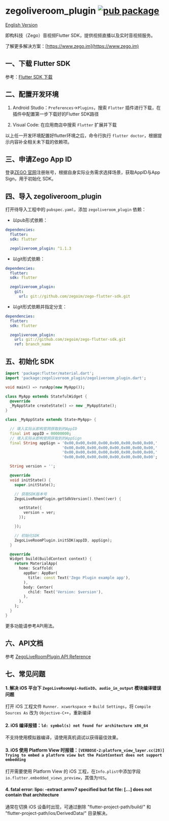 # zegoliveroom_plugin [![pub package](https://img.shields.io/pub/v/zegoliveroom_plugin.svg)](https://pub.dartlang.org/packages/zegoliveroom_plugin)

[English Version](https://github.com/zegoim/zego-flutter-sdk/blob/master/README.md)

即构科技（Zego）音视频Flutter SDK，提供视频直播以及实时音视频服务。

了解更多解决方案：[https://www.zego.im](https://www.zego.im)

## 一、下载 Flutter SDK

参考：[Flutter SDK 下载](https://flutter.dev/docs/get-started/install)

## 二、配置开发环境

1. Android Studio：`Preferences`->`Plugins`，搜索 `Flutter` 插件进行下载，在插件中配置第一步下载好的Flutter SDK路径

2. Visual Code: 在应用商店中搜索 `Flutter` 扩展并下载

以上任一开发环境配置好flutter环境之后，命令行执行 `flutter doctor`，根据提示内容补全相关未下载的依赖项。

## 三、申请Zego App ID

登录[ZEGO 官网](https://www.zego.im)注册账号，根据自身实际业务需求选择场景，获取AppID与App Sign，用于初始化 SDK。

## 四、导入 zegoliveroom_plugin

打开待导入工程中的 `pubspec.yaml`，添加 `zegoliveroom_plugin` 依赖：

* 以pub形式依赖：

```yaml
dependencies:
  flutter:
  sdk: flutter

  zegoliveroom_plugin: ^1.1.3
```

* 以git形式依赖：

```yaml
dependencies:
  flutter:
  sdk: flutter

  zegoliveroom_plugin:
    git:
      url: git://github.com/zegoim/zego-flutter-sdk.git
```

* 以git形式依赖并指定分支：

```yaml
dependencies:
  flutter:
  sdk: flutter

  zegoliveroom_plugin:
    url: git://github.com/zegoim/zego-flutter-sdk.git
    ref: branch_name
```

## 五、初始化 SDK

```Dart
import 'package:flutter/material.dart';
import 'package:zegoliveroom_plugin/zegoliveroom_plugin.dart';

void main() => runApp(new MyApp());

class MyApp extends StatefulWidget {
  @override
  _MyAppState createState() => new _MyAppState();
}

class _MyAppState extends State<MyApp> {

  // 填入实际从即构官网获取到的AppID
  final int appID = 00000000;
  // 填入实际从即构官网获取到的AppSign
  final String appSign = '0x00,0x00,0x00,0x00,0x00,0x00,0x00,0x00,'
                         '0x00,0x00,0x00,0x00,0x00,0x00,0x00,0x00,'
                         '0x00,0x00,0x00,0x00,0x00,0x00,0x00,0x00,'
                         '0x00,0x00,0x00,0x00,0x00,0x00,0x00,0x00';

  String version = '';

  @override
  void initState() {
    super.initState();

    // 获取SDK版本号
    ZegoLiveRoomPlugin.getSdkVersion().then((ver) {

      setState({
        version = ver;
      });

    });

    // 初始化SDK
    ZegoLiveRoomPlugin.initSDK(appID, appSign);
  }

  @override
  Widget build(BuildContext context) {
    return MaterialApp(
      home: Scaffold(
        appBar: AppBar(
          title: const Text('Zego Plugin example app'),
        ),
        body: Center(
          child: Text('Version: $version'),
        ),
      ),
    );
  }
}
```

更多功能请参考API用法。

## 六、API文档

参考 [ZegoLiveRoomPlugin API Reference](https://pub.dev/documentation/zegoliveroom_plugin/latest/)

## 七、常见问题

#### 1. 解决 iOS 平台下 `ZegoLiveRoomApi-AudioIO`、`audio_in_output` 模块编译错误问题

打开 iOS 工程文件 `Runner. xcworkspace` -> `Build Settings`，将 `Compile Sources As` 改为 `Objective-C++`，重新编译

#### 2. iOS 编译报错：`ld: symbol(s) not found for architecture x86_64`

不支持使用模拟器编译，请使用真机调试以获得最佳效果。

#### 3. iOS 使用 Platform View 时报错：`[VERBOSE-2:platform_view_layer.cc(28)] Trying to embed a platform view but the PaintContext does not support embedding`

打开需要使用 Platform View 的 iOS 工程，在`Info.plist`中添加字段`io.flutter.embedded_views_preview`，其值为`YES`。

#### 4. fatal error: lipo: -extract armv7 specified but fat file: [...] does not contain that architecture

通常在切换 iOS 设备时出现，可通过删除 "flutter-project-path/build/" 和 "flutter-project-path/ios/DerivedData/" 目录解决。
